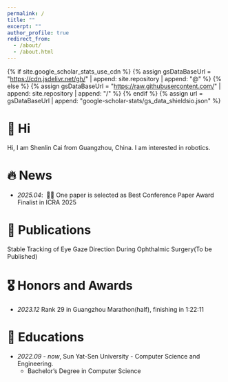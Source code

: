 ```yaml
---
permalink: /
title: ""
excerpt: ""
author_profile: true
redirect_from: 
  - /about/
  - /about.html
---
```


{% if site.google_scholar_stats_use_cdn %}
{% assign gsDataBaseUrl = "https://cdn.jsdelivr.net/gh/" | append: site.repository | append: "@" %}
{% else %}
{% assign gsDataBaseUrl = "https://raw.githubusercontent.com/" | append: site.repository | append: "/" %}
{% endif %}
{% assign url = gsDataBaseUrl | append: "google-scholar-stats/gs_data_shieldsio.json" %}

<span class='anchor' id='about-me'></span>

<h1>
  🥰 Hi
</h1>

Hi, I am Shenlin Cai from Guangzhou, China. I am interested in robotics.

# 🔥 News
- *2025.04*: &nbsp;🎉🎉  One paper is selected as Best Conference Paper Award Finalist in ICRA 2025

# 📝 Publications 
Stable Tracking of Eye Gaze Direction During Ophthalmic Surgery(To be Published)

# 🎖 Honors and Awards
- *2023.12* Rank 29 in Guangzhou Marathon(half), finishing in 1:22:11   

# 📖 Educations
- *2022.09 - now*, Sun Yat-Sen University - Computer Science and Engineering. 
  - Bachelor’s Degree in Computer Science
